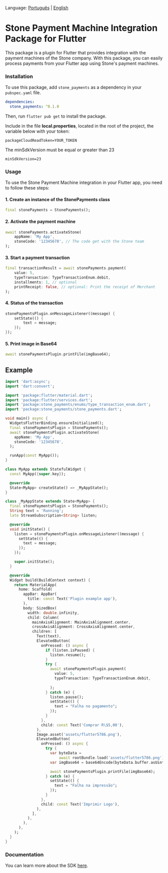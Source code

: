 Language: [Português](../../README.md) | [English](README.md)

# Stone Payment Machine Integration Package for Flutter
This package is a plugin for Flutter that provides integration with the payment machines of the Stone company. With this package, you can easily process payments from your Flutter app using Stone's payment machines.

### Installation
To use this package, add `stone_payments` as a dependency in your `pubspec.yaml` file.

```yaml
dependencies:
  stone_payments: ^0.1.0
```
Then, run `flutter pub get` to install the package.

Include in the file **local.properties**, located in the root of the project, the variable below with your token:
```
packageCloudReadToken=YOUR_TOKEN
```

The minSdkVersion must be equal or greater than 23

```
minSdkVersion=23
```

### Usage
To use the Stone Payment Machine integration in your Flutter app, you need to follow these steps:

#### 1. Create an instance of the StonePayments class
```dart
final stonePayments = StonePayments();
```
#### 2. Activate the payment machine
```dart
await stonePayments.activateStone(
    appName: 'My App',
    stoneCode: '12345678', // The code get with the Stone team
);
```
#### 3. Start a payment transaction
```dart
final transactionResult = await stonePayments.payment(
    value: 5,
    typeTransaction: TypeTransactionEnum.debit,
    installments: 1, // optional
    printReceipt: false, // optional: Print the receipt of Merchant
);
```
#### 4. Status of the transaction
```dart
stonePaymentsPlugin.onMessageListener((message) {
    setState(() {
        text = message;
    });
});
```
#### 5. Print image in Base64
```dart
await stonePaymentsPlugin.printFile(imgBase64);
```

## Example
```dart
import 'dart:async';
import 'dart:convert';

import 'package:flutter/material.dart';
import 'package:flutter/services.dart';
import 'package:stone_payments/enums/type_transaction_enum.dart';
import 'package:stone_payments/stone_payments.dart';

void main() async {
  WidgetsFlutterBinding.ensureInitialized();
  final stonePaymentsPlugin = StonePayments();
  await stonePaymentsPlugin.activateStone(
    appName: 'My App',
    stoneCode: '12345678',
  );

  runApp(const MyApp());
}

class MyApp extends StatefulWidget {
  const MyApp({super.key});

  @override
  State<MyApp> createState() => _MyAppState();
}

class _MyAppState extends State<MyApp> {
  final stonePaymentsPlugin = StonePayments();
  String text = 'Running';
  late StreamSubscription<String> listen;

  @override
  void initState() {
    listen = stonePaymentsPlugin.onMessageListener((message) {
      setState(() {
        text = message;
      });
    });

    super.initState();
  }

  @override
  Widget build(BuildContext context) {
    return MaterialApp(
      home: Scaffold(
        appBar: AppBar(
          title: const Text('Plugin example app'),
        ),
        body: SizedBox(
          width: double.infinity,
          child: Column(
            mainAxisAlignment: MainAxisAlignment.center,
            crossAxisAlignment: CrossAxisAlignment.center,
            children: [
              Text(text),
              ElevatedButton(
                onPressed: () async {
                  if (listen.isPaused) {
                    listen.resume();
                  }
                  try {
                    await stonePaymentsPlugin.payment(
                      value: 5,
                      typeTransaction: TypeTransactionEnum.debit,
                      
                    );
                  } catch (e) {
                    listen.pause();
                    setState(() {
                      text = "Falha no pagamento";
                    });
                  }
                },
                child: const Text('Comprar R\$5,00'),
              ),
              Image.asset('assets/flutter5786.png'),
              ElevatedButton(
                onPressed: () async {
                  try {
                    var byteData =
                        await rootBundle.load('assets/flutter5786.png');
                    var imgBase64 = base64Encode(byteData.buffer.asUint8List());

                    await stonePaymentsPlugin.printFile(imgBase64);
                  } catch (e) {
                    setState(() {
                      text = "Falha na impressão";
                    });
                  }
                },
                child: const Text('Imprimir Logo'),
              ),
            ],
          ),
        ),
      ),
    );
  }
}
```

### Documentation
You can learn more about the SDK [here](http://sdkandroid.stone.com.br/).